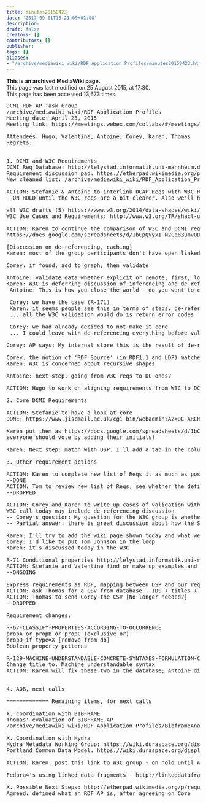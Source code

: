 ```yaml
---
title: minutes20150423
date: '2017-09-01T16:21:09+01:00'
description: 
draft: false
creators: []
contributors: []
publisher: 
tags: []
aliases:
- "/archive/mediawiki_wiki/RDF_Application_Profiles/minutes20150423.html"
---
```


 **This is an archived MediaWiki page.**  
This page was last modified on 25 August 2015, at 17:30.  
This page has been accessed 13,673 times.

<pre>
DCMI RDF AP Task Group
/archive/mediawiki_wiki/RDF_Application_Profiles
Meeting date: April 23, 2015
Meeting link: https://meetings.webex.com/collabs/#/meetings/detail?uuid=MDAL0I2WSSY4CQBPV7OKXPJGYL-JV0D&amp;rnd=441893.59385

Attendees: Hugo, Valentine, Antoine, Corey, Karen, Thomas
Regrets:  
    

1. DCMI and W3C Requirements
DCMI Req Database: http://lelystad.informatik.uni-mannheim.de/rdf-validation/
Requirement discussion pad: https://etherpad.wikimedia.org/p/requirements_analysis 
New cleaned list: /archive/mediawiki_wiki/RDF_Application_Profiles/Requirements

ACTION: Stefanie &amp; Antoine to interlink DCAP Reqs with W3C Reqs and send result to W3C WG, after Karen and Tom have compiled the list of requirements
--ON HOLD until the W3C reqs are a bit clearer. Also we'll have to compare with DSP.

all W3C drafts (5) https://www.w3.org/2014/data-shapes/wiki/Main_Page#Proposals
W3C Use Cases and Requirements: http://www.w3.org/TR/shacl-ucr/

ACTION: Karen to continue the comparison of W3C and DCMI requirements when W3C document is available.
https://docs.google.com/spreadsheets/d/1bCpQVyxI-N2Ca83umvQD8OKTdsDyG6Sz-E8Qo3v8ynM/

[Discussion on de-referencing, caching]
Karen: most of the group participants don't have open linked data. It's rather enterprise scenarios

Corey: if found, add to graph, then validate

Antoine: validate data whether explicit or remote; first, look at triples and see if they are compliant with application profile; other level: considers how the triples are being obtained, e.g. dereferencing (access remotely); another level is inferring new triples.
Karen: W3C is deferring discussion of inferencing and de-referencing.
 Antoine: This is how you close the world - do you want to close the world at your triples, or do you want to go further (de-reference)?
 
 Corey: we have the case (R-171)
 Karen: it seems people see this in terms of steps: de-referencing (bringing in prefLabels for subject) and then the validation.
 ... all the W3C validation would do is return error codes
 
 Corey: we had already decided to not make it core
 ... I could leave with de-referencing everything before validating
 
Corey: AP says: My internal store this is the result of de-referencing. "This is de-referenced data." When someone else accesses your data the de-referenced triples are not there. AP says: this must be de-referenced before remaining tests will pass. 

Corey: the notion of 'RDF Source' (in RDF1.1 and LDP) matches a bit the issue, but it's not fully fleshed
Karen: W3C is concerned about recursive shapes

Antoine: next step. going from W3C reqs to DC ones?

ACTION: Hugo to work on aligning requirements from W3C to DCMI

2. Core DCMI Requirements

ACTION: Stefanie to have a look at core
DONE: https://www.jiscmail.ac.uk/cgi-bin/webadmin?A2=DC-ARCHITECTURE;e400cc99.1504

Karen put them as https://docs.google.com/spreadsheets/d/1bCpQVyxI-N2Ca83umvQD8OKTdsDyG6Sz-E8Qo3v8ynM/
everyone should vote by adding their initials!

Karen: Next step: match with DSP. I'll add a tab in the column

3. Other requirement actions

ACTION: Karen to complete new list of Reqs it as much as possible and call others to contribute 
--DONE
ACTION: Tom to review new list of Reqs, see whether the definitions make sense. Start after Karen has finished a first section
--DROPPED

ACTION: Corey and Karen to write up cases of validation with de-referencing or local caches, to be sent to W3C
W3C call today may include de-referencing discussion
-- Corey's question: My question for the W3C group is whether their definition of "instance data" includes local caches of remote resources. Example of LCSH on id.loc.gov. Over 480,000 skos concepts represented, of which I may need 10,000 in a local system, so I will use a separate triplestore or something like Linked Data Fragments to cache. I have validation needs around dereferencing these and confirming their shape. I also potentially have a validation need on when my cache is invalid .
-- Partial answer: there is great discussion about how the Shapes standard will define the extent of the graph over which validation will take place. There is also discussion about extension mechanisms, e.g. the ability to call arbitrary routines.

Karen: I'll try to add the wiki page shown today and what we've discussed with Corey today
Corey: I'd like to put Tom Johnson in the loop
Karen: it's discussed today in the W3C

R-71 Conditional properties http://lelystad.informatik.uni-mannheim.de/rdf-validation/?q=node/78 
ACTION: Stefanie and Valentine find or make up examples and them in the description of the requirement
--ONGOING

Express requirements as RDF, mapping between DSP and our requirements
ACTION: ask Thomas for a CSV from database - IDS + titles + links + descriptions [DONE]
ACTION: Thomas to send Corey the CSV [No longer needed?]
--DROPPED

Requirement changes:

R-67-CLASSIFY-PROPERTIES-ACCORDING-TO-OCCURRENCE
propA or propB or propC (exclusive or)
propD if type=X [remove from db]
Boolean property patterns

R-129-MACHINE-UNDERSTANDABLE-CONCRETE-SYNTAXES-FORMULATION-CONSTRAINTS
Change title to: Machine understandable syntax
ACTION: Karen will fix these two in the database; Antoine did them in the wiki

 
4. AOB, next calls

============= Remaining items, for next calls

X. Coordination with BIBFRAME
Thomas' evaluation of BIBFRAME AP
/archive/mediawiki_wiki/RDF_Application_Profiles/BibframeAnalysis

X. Coordination with Hydra
Hydra Metadata Working Group: https://wiki.duraspace.org/display/hydra/Hydra+Metadata+Working+Group
Portland Common Data Model: https://wiki.duraspace.org/display/FF/Portland+Common+Data+Model

ACTION: Karen: post this link to W3C group - on hold until W3C group gets to the right point

Fedora4's using linked data fragments - http://linkeddatafragments.org/ ?

X. Possible Next Steps: http://etherpad.wikimedia.org/p/requirements_next_steps
Agreed: defined what an RDF AP is, after agreeing on Core
</pre>
